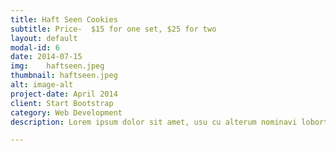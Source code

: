 ```yaml
---
title: Haft Seen Cookies
subtitle: Price-  $15 for one set, $25 for two
layout: default
modal-id: 6
date: 2014-07-15
img:  	haftseen.jpeg
thumbnail: haftseen.jpeg
alt: image-alt
project-date: April 2014
client: Start Bootstrap
category: Web Development
description: Lorem ipsum dolor sit amet, usu cu alterum nominavi lobortis. At duo novum diceret. Tantas apeirian vix et, usu sanctus postulant inciderint ut, populo diceret necessitatibus in vim. Cu eum dicam feugiat noluisse.

---
```


